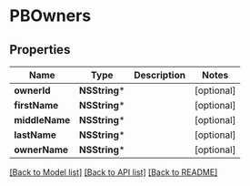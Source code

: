 # PBOwners

## Properties
Name | Type | Description | Notes
------------ | ------------- | ------------- | -------------
**ownerId** | **NSString*** |  | [optional] 
**firstName** | **NSString*** |  | [optional] 
**middleName** | **NSString*** |  | [optional] 
**lastName** | **NSString*** |  | [optional] 
**ownerName** | **NSString*** |  | [optional] 

[[Back to Model list]](../README.md#documentation-for-models) [[Back to API list]](../README.md#documentation-for-api-endpoints) [[Back to README]](../README.md)


